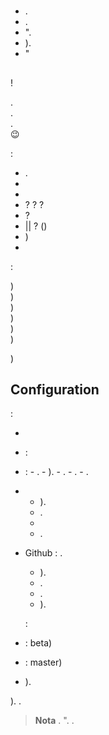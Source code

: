 # 

## 

-  [](https://www.jeedom.com/site/fr/dev.html).
- .
- ".
- ).
- "

## 

 !

.  
.  
.  
 :wink:  

 :

- .
- 
- 
-  ?  ?  ?
-  ?
-  ||  ? ()
- )
- 


 :

)  
)  
)  
)  
)  
)  
  
)  

## Configuration

 :

- 
-  :
  -  :
    - .
    - ).
    - .
    - .
    - .
  - 
    - ).
    - .
    - 
    - .
  - Github : .
    - ).
    - .
    - .
    - ).

    :

   - : beta)
   - : master)
   - ).

   ). .
   
   
   > **Nota**
   > .
   > ".  . 
